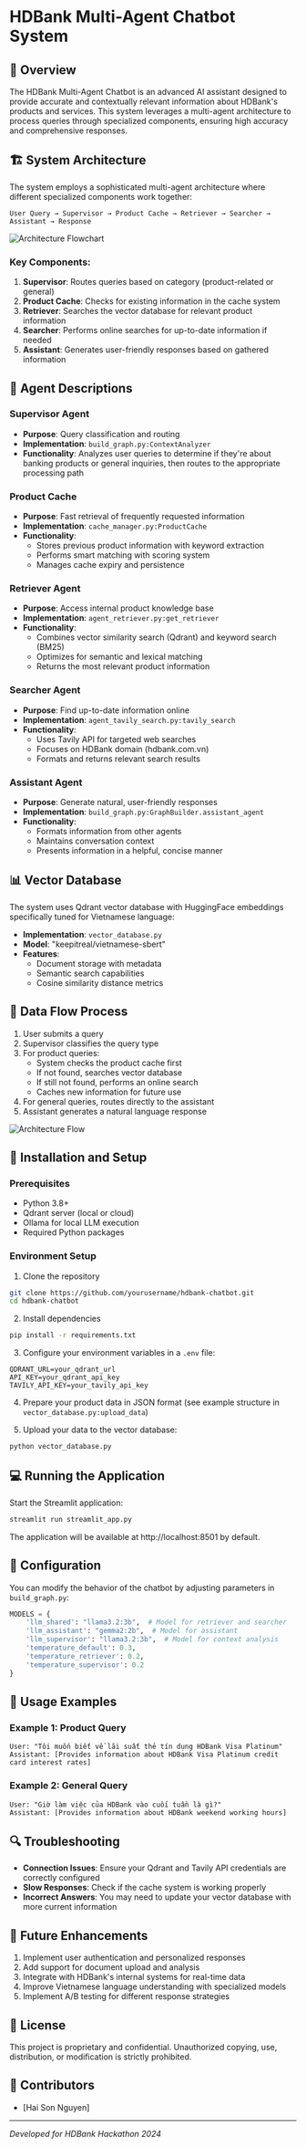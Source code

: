 # HDBank Multi-Agent Chatbot System

## 🌟 Overview

The HDBank Multi-Agent Chatbot is an advanced AI assistant designed to provide accurate and contextually relevant information about HDBank's products and services. This system leverages a multi-agent architecture to process queries through specialized components, ensuring high accuracy and comprehensive responses.

## 🏗️ System Architecture

The system employs a sophisticated multi-agent architecture where different specialized components work together:

```
User Query → Supervisor → Product Cache → Retriever → Searcher → Assistant → Response
```

![Architecture Flowchart](src_langgraph/graph_test.png)

### Key Components:

1. **Supervisor**: Routes queries based on category (product-related or general)
2. **Product Cache**: Checks for existing information in the cache system
3. **Retriever**: Searches the vector database for relevant product information
4. **Searcher**: Performs online searches for up-to-date information if needed
5. **Assistant**: Generates user-friendly responses based on gathered information

## 🤖 Agent Descriptions

### Supervisor Agent
- **Purpose**: Query classification and routing
- **Implementation**: `build_graph.py:ContextAnalyzer`
- **Functionality**: Analyzes user queries to determine if they're about banking products or general inquiries, then routes to the appropriate processing path

### Product Cache
- **Purpose**: Fast retrieval of frequently requested information
- **Implementation**: `cache_manager.py:ProductCache`
- **Functionality**: 
  - Stores previous product information with keyword extraction
  - Performs smart matching with scoring system
  - Manages cache expiry and persistence

### Retriever Agent
- **Purpose**: Access internal product knowledge base
- **Implementation**: `agent_retriever.py:get_retriever`
- **Functionality**:
  - Combines vector similarity search (Qdrant) and keyword search (BM25)
  - Optimizes for semantic and lexical matching
  - Returns the most relevant product information

### Searcher Agent
- **Purpose**: Find up-to-date information online
- **Implementation**: `agent_tavily_search.py:tavily_search`
- **Functionality**:
  - Uses Tavily API for targeted web searches
  - Focuses on HDBank domain (hdbank.com.vn)
  - Formats and returns relevant search results

### Assistant Agent
- **Purpose**: Generate natural, user-friendly responses
- **Implementation**: `build_graph.py:GraphBuilder.assistant_agent`
- **Functionality**:
  - Formats information from other agents
  - Maintains conversation context
  - Presents information in a helpful, concise manner

## 📊 Vector Database

The system uses Qdrant vector database with HuggingFace embeddings specifically tuned for Vietnamese language:

- **Implementation**: `vector_database.py`
- **Model**: "keepitreal/vietnamese-sbert"
- **Features**:
  - Document storage with metadata
  - Semantic search capabilities
  - Cosine similarity distance metrics

## 🔄 Data Flow Process

1. User submits a query
2. Supervisor classifies the query type
3. For product queries:
   - System checks the product cache first
   - If not found, searches vector database
   - If still not found, performs an online search
   - Caches new information for future use
4. For general queries, routes directly to the assistant
5. Assistant generates a natural language response

![Architecture Flow](src_langgraph/Screenshot%202024-11-28%20093215.png)
## 🚀 Installation and Setup

### Prerequisites

- Python 3.8+
- Qdrant server (local or cloud)
- Ollama for local LLM execution
- Required Python packages

### Environment Setup

1. Clone the repository
```bash
git clone https://github.com/yourusername/hdbank-chatbot.git
cd hdbank-chatbot
```

2. Install dependencies
```bash
pip install -r requirements.txt
```

3. Configure your environment variables in a `.env` file:
```
QDRANT_URL=your_qdrant_url
API_KEY=your_qdrant_api_key
TAVILY_API_KEY=your_tavily_api_key
```

4. Prepare your product data in JSON format (see example structure in `vector_database.py:upload_data`)

5. Upload your data to the vector database:
```bash
python vector_database.py
```

## 💻 Running the Application

Start the Streamlit application:

```bash
streamlit run streamlit_app.py
```

The application will be available at http://localhost:8501 by default.

## 🔧 Configuration

You can modify the behavior of the chatbot by adjusting parameters in `build_graph.py`:

```python
MODELS = {
    'llm_shared': "llama3.2:3b",  # Model for retriever and searcher
    'llm_assistant': "gemma2:2b",  # Model for assistant
    'llm_supervisor': "llama3.2:3b",  # Model for context analysis
    'temperature_default': 0.3,
    'temperature_retriever': 0.2,
    'temperature_supervisor': 0.2
}
```

## 📝 Usage Examples

### Example 1: Product Query
```
User: "Tôi muốn biết về lãi suất thẻ tín dụng HDBank Visa Platinum"
Assistant: [Provides information about HDBank Visa Platinum credit card interest rates]
```

### Example 2: General Query
```
User: "Giờ làm việc của HDBank vào cuối tuần là gì?"
Assistant: [Provides information about HDBank weekend working hours]
```

## 🔍 Troubleshooting

- **Connection Issues**: Ensure your Qdrant and Tavily API credentials are correctly configured
- **Slow Responses**: Check if the cache system is working properly
- **Incorrect Answers**: You may need to update your vector database with more current information

## 🔮 Future Enhancements

1. Implement user authentication and personalized responses
2. Add support for document upload and analysis
3. Integrate with HDBank's internal systems for real-time data
4. Improve Vietnamese language understanding with specialized models
5. Implement A/B testing for different response strategies

## 📄 License

This project is proprietary and confidential. Unauthorized copying, use, distribution, or modification is strictly prohibited.

## 👥 Contributors

- [Hai Son Nguyen]
---

*Developed for HDBank Hackathon 2024*
